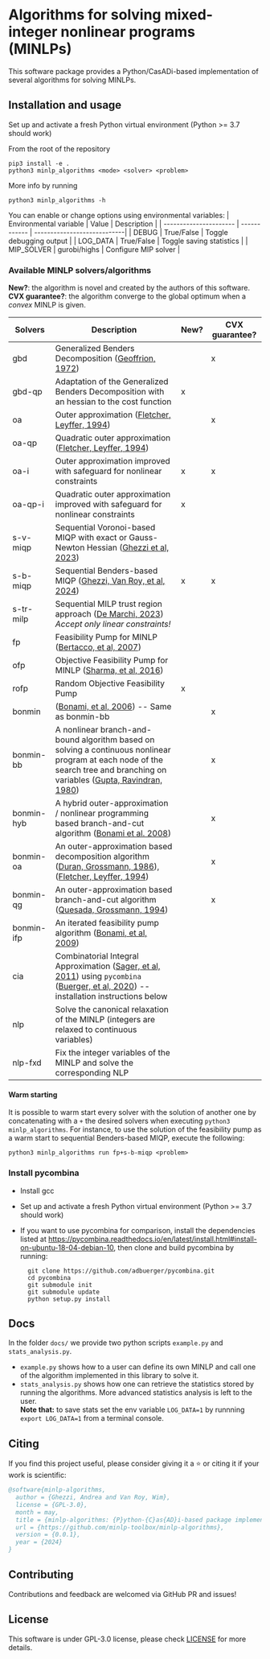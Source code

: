 # Algorithms for solving mixed-integer nonlinear programs (MINLPs)

This software package provides a Python/CasADi-based implementation of several algorithms for solving MINLPs.

## Installation and usage

Set up and activate a fresh Python virtual environment (Python >= 3.7 should work)

From the root of the repository
```
pip3 install -e .
python3 minlp_algorithms <mode> <solver> <problem>
```

More info by running
```
python3 minlp_algorithms -h
```



You can enable or change options using environmental variables:
| Environmental variable |     Value    | Description                 |
| ---------------------- | ------------ | ----------------------------|
|         DEBUG          |  True/False  | Toggle debugging output     |
|         LOG_DATA       |  True/False  | Toggle saving statistics     |
|        MIP_SOLVER      | gurobi/highs | Configure MIP solver        |



### Available MINLP solvers/algorithms

**New?**: the algorithm is novel and created by the authors of this software.\
**CVX guarantee?**: the algorithm converge to the global optimum when a *convex* MINLP is given.

| Solvers | Description                                                  | New?                                              | CVX guarantee? |
| -------------- | ------------------------------------------------------------ | ------------------------------------------------------------ | --------- |
| gbd        | Generalized Benders Decomposition ([Geoffrion, 1972](https://www.researchgate.net/profile/Arthur-Geoffrion/publication/230872895_Generalized_Benders_Decomposition/links/554a25f20cf29752ee7b8013/Generalized-Benders-Decomposition.pdf)) |                    | x |
| gbd-qp      | Adaptation of the Generalized Benders Decomposition with an hessian to the cost function | x |  |
| oa | Outer approximation ([Fletcher, Leyffer, 1994](http://dx.doi.org/10.1007/BF01581153)) |  | x |
| oa-qp | Quadratic outer approximation ([Fletcher, Leyffer, 1994](http://dx.doi.org/10.1007/BF01581153)) |  |  |
| oa-i | Outer approximation improved with safeguard for nonlinear constraints| x | x |
| oa-qp-i | Quadratic outer approximation improved with safeguard for nonlinear constraints| x |  |
| s-v-miqp | Sequential Voronoi-based MIQP with exact or Gauss-Newton Hessian ([Ghezzi et al, 2023](https://publications.syscop.de/Ghezzi2023a.pdf)) |  |  |
| s-b-miqp | Sequential Benders-based MIQP ([Ghezzi, Van Roy, et al, 2024](https://arxiv.org/pdf/2404.11786)) | x | x |
| s-tr-milp | Sequential MILP trust region approach ([De Marchi, 2023](https://doi.org/10.48550/arXiv.2310.17285)) *Accept only linear constraints!*| |
| fp | Feasibility Pump for MINLP ([Bertacco, et al, 2007](https://doi.org/10.1016/j.disopt.2006.10.001)) |  |  |
| ofp | Objective Feasibility Pump for MINLP ([Sharma, et al, 2016](https://doi.org/10.1007/s10589-015-9792-y)) |  |  |
| rofp | Random Objective Feasibility Pump | x |  |
| bonmin | ([Bonami, et al, 2006](https://doi.org/10.1016/j.disopt.2006.10.011)) -- Same as bonmin-bb |  | x |
| bonmin-bb | A nonlinear branch-and-bound algorithm based on solving a continuous  nonlinear  program  at  each  node  of  the  search  tree  and  branching on variables  ([Gupta, Ravindran, 1980](https://www.coin-or.org/Bonmin/bib.html#Gupta80Nonlinear)) |  | x |
| bonmin-hyb | A  hybrid  outer-approximation  /  nonlinear  programming  based     branch-and-cut algorithm  ([Bonami et al. 2008](http://domino.research.ibm.com/library/cyberdig.nsf/1e4115aea78b6e7c85256b360066f0d4/fdb4630e33bd2876852570b20062af37?OpenDocument)) |  | x |
| bonmin-oa | An  outer-approximation  based  decomposition  algorithm  ([Duran, Grossmann, 1986](https://www.coin-or.org/Bonmin/bib.html#DG)), ([Fletcher, Leyffer, 1994](http://dx.doi.org/10.1007/BF01581153)) |  | x |
| bonmin-qg | An outer-approximation based branch-and-cut algorithm  ([Quesada, Grossmann, 1994](http://dx.doi.org/10.1016/0098-1354(92)80028-8)) |  | x |
| bonmin-ifp | An iterated feasibility pump algorithm   ([Bonami, et al, 2009](http://dx.doi.org/10.1007/s10107-008-0212-2)) |  |  |
| cia | Combinatorial Integral Approximation ([Sager, et al, 2011](https://link.springer.com/article/10.1007/s00186-011-0355-4)) using `pycombina` ([Buerger, et al, 2020](https://publications.syscop.de/Buerger2020a.pdf)) -- installation instructions below|  |  |
| nlp | Solve the canonical relaxation of the MINLP (integers are relaxed to continuous variables) |  |  |
| nlp-fxd | Fix the integer variables of the MINLP and solve the corresponding NLP|  |  |

#### Warm starting
It is possible to warm start every solver with the solution of another one by concatenating with a `+` the desired solvers when executing `python3 minlp_algorithms`.
For instance, to use the solution of the feasibility pump as a warm start to sequential Benders-based MIQP, execute the following:
```
python3 minlp_algorithms run fp+s-b-miqp <problem>

```

### Install pycombina

- Install gcc

- Set up and activate a fresh Python virtual environment (Python >= 3.7 should work)

- If you want to use pycombina for comparison, install the dependencies listed at https://pycombina.readthedocs.io/en/latest/install.html#install-on-ubuntu-18-04-debian-10, then clone and build pycombina by running:


        git clone https://github.com/adbuerger/pycombina.git
        cd pycombina
        git submodule init
        git submodule update
        python setup.py install

## Docs

In the folder `docs/` we provide two python scripts `example.py` and `stats_analysis.py`.
- `example.py` shows how to a user can define its own MINLP and call one of the algorithm implemented in this library to solve it.
- `stats_analysis.py` shows how one can retrieve the statistics stored by running the algorithms. More advanced statistics analysis is left to the user.\
  **Note that:** to save stats set the env variable `LOG_DATA=1` by runnning `export LOG_DATA=1` from a terminal console.


## Citing

If you find this project useful, please consider giving it a :star: or citing it if your work is scientific:
```bibtex
@software{minlp-algorithms,
  author = {Ghezzi, Andrea and Van Roy, Wim},
  license = {GPL-3.0},
  month = may,
  title = {minlp-algorithms: {P}ython-{C}as{AD}i-based package implementing algorithms for solving mixed-integer nonlinear programs ({MINLP}s)},
  url = {https://github.com/minlp-toolbox/minlp-algorithms},
  version = {0.0.1},
  year = {2024}
}
```

## Contributing
Contributions and feedback are welcomed via GitHub PR and issues!

## License
This software is under GPL-3.0 license, please check [LICENSE](https://github.com/minlp-toolbox/minlp-algorithms/blob/main/LICENSE) for more details.